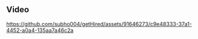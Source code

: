 ## Video

https://github.com/subho004/getHired/assets/91646273/c9e48333-37a1-4452-a0a4-135aa7a46c2a


